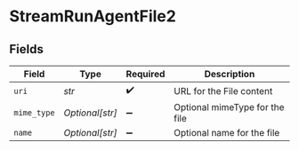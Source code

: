 # StreamRunAgentFile2


## Fields

| Field                          | Type                           | Required                       | Description                    |
| ------------------------------ | ------------------------------ | ------------------------------ | ------------------------------ |
| `uri`                          | *str*                          | :heavy_check_mark:             | URL for the File content       |
| `mime_type`                    | *Optional[str]*                | :heavy_minus_sign:             | Optional mimeType for the file |
| `name`                         | *Optional[str]*                | :heavy_minus_sign:             | Optional name for the file     |